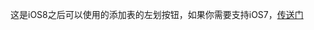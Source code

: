 这是iOS8之后可以使用的添加表的左划按钮，如果你需要支持iOS7，[传送门](https://github.com/sunyunfei/tableView-of-custom-delete-button)
